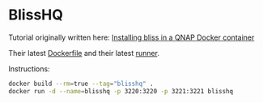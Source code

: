 # BlissHQ

Tutorial originally written here: [Installing bliss in a QNAP Docker container](https://www.blisshq.com/music-library-management-blog/2015/12/01/installing-bliss-qnap-docker-container-station/)

Their latest [Dockerfile](https://www.blisshq.com/downloads/blog/installing-bliss-qnap-docker-container/Dockerfile) and their latest [runner](https://www.blisshq.com/downloads/blog/installing-bliss-qnap-docker-container/bliss-runner.sh).

Instructions:
```sh
docker build --rm=true --tag="blisshq" .
docker run -d --name=blisshq -p 3220:3220 -p 3221:3221 blisshq
```
